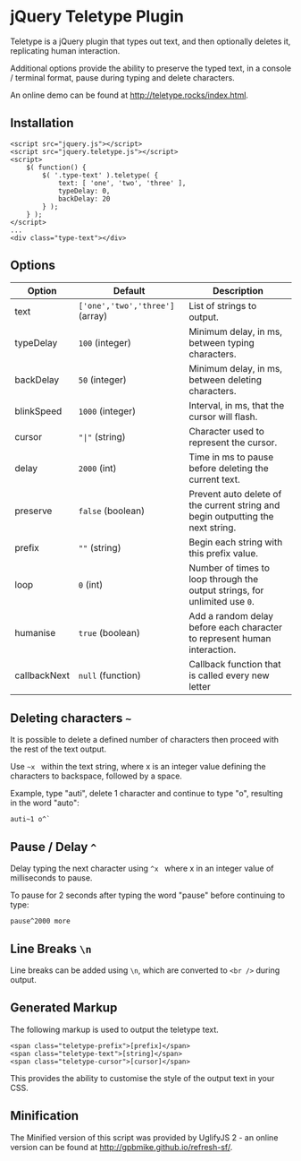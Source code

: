 jQuery Teletype Plugin
======================

Teletype is a jQuery plugin that types out text, and then optionally deletes it, replicating human interaction.

Additional options provide the ability to preserve the typed text, in a console / terminal format, pause during typing and delete characters.

An online demo can be found at <http://teletype.rocks/index.html>.

Installation
---

    <script src="jquery.js"></script>
	<script src="jquery.teletype.js"></script>
	<script>
		$( function() {
			$( '.type-text' ).teletype( {
				text: [ 'one', 'two', 'three' ],
				typeDelay: 0,
				backDelay: 20
			} );
		} );
	</script>
	...
	<div class="type-text"></div>

Options
-------

   
 Option       | Default                             | Description
--------------|-------------------------------------|------------
 text         | `['one','two','three']` (array)     | List of strings to output.     
 typeDelay    | `100` (integer)                     | Minimum delay, in ms, between typing characters.    
 backDelay    | `50` (integer)                      | Minimum delay, in ms, between deleting characters.
 blinkSpeed   | `1000` (integer)                    | Interval, in ms, that the cursor will flash.
 cursor       | <code>"&#124;"</code> (string)      | Character used to represent the cursor.
 delay        | `2000` (int)                        | Time in ms to pause before deleting the current text.
 preserve     | `false` (boolean)                   | Prevent auto delete of the current string and begin outputting the next string.
 prefix       | `""` (string)                       | Begin each string with this prefix value.
 loop         | `0` (int)                           | Number of times to loop through the output strings, for unlimited use `0`.
 humanise     | `true` (boolean)                    | Add a random delay before each character to represent human interaction.
 callbackNext | `null` (function)                   | Callback function that is called every new letter

Deleting characters `~`
---

It is possible to delete a defined number of characters then proceed with the rest of the text output. 

Use `~x ` within the text string, where x is an integer value defining the characters to backspace, followed by a space.

Example, type "auti", delete 1 character and continue to type "o", resulting in the word "auto":

```
auti~1 o^`
```

Pause / Delay `^`
---

Delay typing the next character using `^x ` where x in an integer value of milliseconds to pause.

To pause for 2 seconds after typing the word "pause" before continuing to type: 

```
pause^2000 more
```

Line Breaks `\n`
---

Line breaks can be added using `\n`, which are converted to `<br />` during output.

Generated Markup
---

The following markup is used to output the teletype text.

```
<span class="teletype-prefix">[prefix]</span>
<span class="teletype-text">[string]</span>
<span class="teletype-cursor">[cursor]</span>
```
    
This provides the ability to customise the style of the output text in your CSS.

Minification
---

The Minified version of this script was provided by UglifyJS 2 - an online version can be found at <http://gpbmike.github.io/refresh-sf/>.
